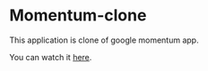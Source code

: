 # Momentum-clone

This application is clone of google momentum app.

You can watch it [here](https://kim-ensu.github.io/momentum-clone/).
